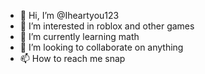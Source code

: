- 👋 Hi, I’m @Iheartyou123
- 👀 I’m interested in roblox and other games
- 🌱 I’m currently learning math
- 💞️ I’m looking to collaborate on anything
- 📫 How to reach me snap 

<!---
Iheartyou123/Iheartyou123 is a ✨ special ✨ repository because its `README.md` (this file) appears on your GitHub profile.
You can click the Preview link to take a look at your changes.
--->
